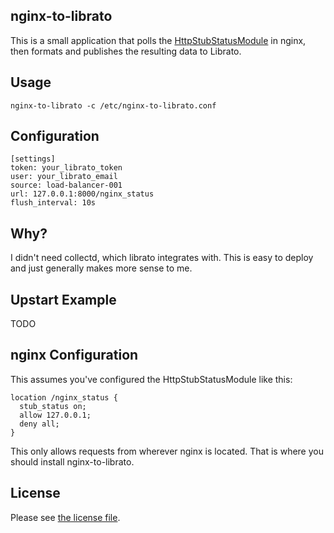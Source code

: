## nginx-to-librato

This is a small application that polls the [HttpStubStatusModule](http://wiki.nginx.org/HttpStubStatusModule)
in nginx, then formats and publishes the resulting data to Librato.

## Usage

    nginx-to-librato -c /etc/nginx-to-librato.conf

## Configuration

    [settings]
    token: your_librato_token
    user: your_librato_email
    source: load-balancer-001
    url: 127.0.0.1:8000/nginx_status
    flush_interval: 10s


## Why?

I didn't need collectd, which librato integrates with. This is easy
to deploy and just generally makes more sense to me.

## Upstart Example

TODO

## nginx Configuration

This assumes you've configured the HttpStubStatusModule like this:

```
location /nginx_status {
  stub_status on;
  allow 127.0.0.1;
  deny all;
}
```

This only allows requests from wherever nginx is located. That is
where you should install nginx-to-librato.

## License

Please see [the license file](License.md).
